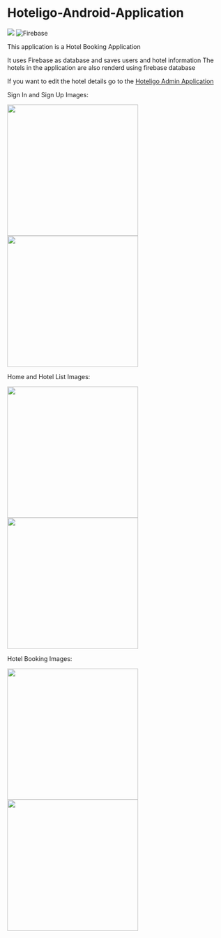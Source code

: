# Hoteligo-Android-Application

<img src="https://img.shields.io/badge/Android-3DDC84?style=for-the-badge&logo=android&logoColor=white" /> ![Firebase](https://img.shields.io/badge/firebase-ffca28?style=for-the-badge&logo=firebase&logoColor=black)

This application is a Hotel Booking Application

It uses Firebase as database and saves users and hotel information
The hotels in the application are also renderd using firebase database

If you want to edit the hotel details go to the [Hoteligo Admin Application](https://github.com/vishwaksena-vishnu/Hoteligo-Admin-Application)

Sign In and Sign Up Images:

<img src="readme-images/signIn.png" width="300px"/> <img src="readme-images/signIn.png" width="300px"/>

Home and Hotel List Images:

<img src="readme-images/home.png" width="300px"/> <img src="readme-images/hotelList.png" width="300px"/>

Hotel Booking Images:

<img src="readme-images/hotelBooking-0.png" width="300px"/> <img src="readme-images/hotelBooking-1.png" width="300px"/>